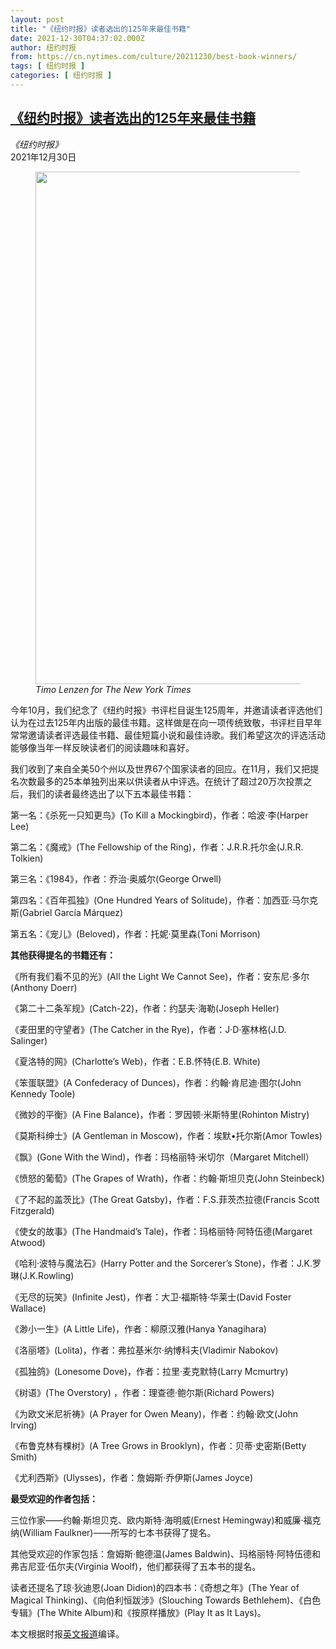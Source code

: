 ```yaml
---
layout: post
title: "《纽约时报》读者选出的125年来最佳书籍"
date: 2021-12-30T04:37:02.000Z
author: 纽约时报
from: https://cn.nytimes.com/culture/20211230/best-book-winners/
tags: [ 纽约时报 ]
categories: [ 纽约时报 ]
---
```

<!--1640839022000-->
[《纽约时报》读者选出的125年来最佳书籍](https://cn.nytimes.com/culture/20211230/best-book-winners/)
------

<div>
<address>《纽约时报》</address><time pudate="2021-12-30 11:57:35" datetime="2021-12-30 11:57:35">2021年12月30日</time><figure><img src="https://images.weserv.nl/?url=static01.nyt.com/images/2021/12/27/books/books-winner-promo/books-winner-promo-master1050.jpg" width="1050" height="820"><figcaption> <cite>Timo Lenzen for The New York Times</cite></figcaption></figure><section><p>今年10月，我们纪念了《纽约时报》书评栏目诞生125周年，并邀请读者评选他们认为在过去125年内出版的最佳书籍。这样做是在向一项传统致敬，书评栏目早年常常邀请读者评选最佳书籍、最佳短篇小说和最佳诗歌。我们希望这次的评选活动能够像当年一样反映读者们的阅读趣味和喜好。</p><p>我们收到了来自全美50个州以及世界67个国家读者的回应。在11月，我们又把提名次数最多的25本单独列出来以供读者从中评选。在统计了超过20万次投票之后，我们的读者最终选出了以下五本最佳书籍：</p><p>第一名：《杀死一只知更鸟》(To Kill a Mockingbird)，作者：哈波·李(Harper Lee)</p><p>第二名：《魔戒》(The Fellowship of the Ring)，作者：J.R.R.托尔金(J.R.R. Tolkien)</p><p>第三名：《1984》，作者：乔治·奥威尔(George Orwell)</p><p>第四名：《百年孤独》(One Hundred Years of Solitude)，作者：加西亚·马尔克斯(Gabriel García Márquez)</p><p>第五名：《宠儿》(Beloved)，作者：托妮·莫里森(Toni Morrison)</p><p><b>其他获得提名的书籍</b><b>还有：</b></p><p>《所有我们看不见的光》(All the Light We Cannot See)，作者：安东尼·多尔(Anthony Doerr)</p><p>《第二十二条军规》(Catch-22)，作者：约瑟夫·海勒(Joseph Heller)</p><p>《麦田里的守望者》(The Catcher in the Rye)，作者：J·D·塞林格(J.D. Salinger)</p><p>《夏洛特的网》(Charlotte’s Web)，作者：E.B.怀特(E.B. White)</p><p>《笨蛋联盟》(A Confederacy of Dunces)，作者：约翰·肯尼迪·图尔(John Kennedy Toole)</p><p>《微妙的平衡》(A Fine Balance)，作者：罗因顿·米斯特里(Rohinton Mistry)</p><p>《莫斯科绅士》(A Gentleman in Moscow)，作者：埃默•托尔斯(Amor Towles)</p><p>《飘》(Gone With the Wind)，作者：玛格丽特·米切尔（Margaret Mitchell）</p><p>《愤怒的葡萄》(The Grapes of Wrath)，作者：约翰·斯坦贝克(John Steinbeck)</p><p>《了不起的盖茨比》(The Great Gatsby)，作者：F.S.菲茨杰拉德(Francis Scott Fitzgerald)</p><p>《使女的故事》(The Handmaid’s Tale)，作者：玛格丽特·阿特伍德(Margaret Atwood)</p><p>《哈利·波特与魔法石》(Harry Potter and the Sorcerer’s Stone)，作者：J.K.罗琳(J.K.Rowling)</p><p>《无尽的玩笑》(Infinite Jest)，作者：大卫·福斯特·华莱士(David Foster Wallace)</p><p>《渺小一生》(A Little Life)，作者：柳原汉雅(Hanya Yanagihara)</p><p>《洛丽塔》(Lolita)，作者：弗拉基米尔·纳博科夫(Vladimir Nabokov)</p><p>《孤独鸽》(Lonesome Dove)，作者：拉里·麦克默特(Larry Mcmurtry)</p><p>《树语》(The Overstory) ，作者：理查德·鲍尔斯(Richard Powers)</p><p>《为欧文米尼祈祷》(A Prayer for Owen Meany)，作者：约翰·欧文(John Irving)</p><p>《布鲁克林有棵树》(A Tree Grows in Brooklyn)，作者：贝蒂·史密斯(Betty Smith)</p><p>《尤利西斯》(Ulysses)，作者：詹姆斯·乔伊斯(James Joyce)</p><p><b>最受欢迎的作者包括：</b></p><p>三位作家——约翰·斯坦贝克、欧内斯特·海明威(Ernest Hemingway)和威廉·福克纳(William Faulkner)——所写的七本书获得了提名。</p><p>其他受欢迎的作家包括：詹姆斯·鲍德温(James Baldwin)、玛格丽特·阿特伍德和弗吉尼亚·伍尔夫(Virginia Woolf)，他们都获得了五本书的提名。</p><p>读者还提名了琼·狄迪恩(Joan Didion)的四本书：《奇想之年》(The Year of Magical Thinking)、《向伯利恒跋涉》(Slouching Towards Bethlehem)、《白色专辑》(The White Album)和《按原样播放》(Play It as It Lays)。</p></section><footer><p>本文根据时报<a rel="nofollow" target="_blank" href="https://www.nytimes.com/interactive/2021/12/28/books/best-book-winners.html">英文报道</a>编译。</p></footer>
</div>
